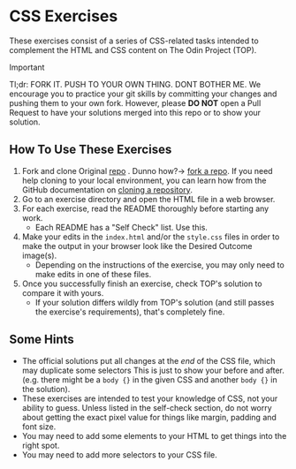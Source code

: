 # CSS Exercises

These exercises consist of a series of CSS-related tasks intended to complement the HTML and CSS content on The Odin Project (TOP).

> [!IMPORTANT]
> Tl;dr: FORK IT. PUSH TO YOUR OWN THING. DONT BOTHER ME.
> We encourage you to practice your git skills by committing your changes and pushing them to your own fork.  However, please **DO NOT** open a Pull Request to have your solutions merged into this repo or to show your solution. 


## How To Use These Exercises

1. Fork and clone Original [repo](https://github.com/TheOdinProject/css-exercises) . Dunno how?-> [fork a repo](https://docs.github.com/en/get-started/quickstart/fork-a-repo).
    If you need help cloning to your local environment, you can learn how from the GitHub documentation on [cloning a repository](https://docs.github.com/en/github/creating-cloning-and-archiving-repositories/cloning-a-repository-from-github/cloning-a-repository).
1. Go to an exercise directory and open the HTML file in a web browser. 
1. For each exercise, read the README thoroughly before starting any work.
    - Each README has a "Self Check" list. Use this.
1. Make your edits in the `index.html` and/or the `style.css` files in order to make the output in your browser look like the Desired Outcome image(s).
    - Depending on the instructions of the exercise, you may only need to make edits in one of these files.
1. Once you successfully finish an exercise, check TOP's solution to compare it with yours.
    - If your solution differs wildly from TOP's solution (and still passes the exercise's requirements), that's completely fine. 


## Some Hints
- The official solutions put all changes at the _end_ of the CSS file, which may duplicate some selectors This is just to show your before and after.
(e.g. there might be a `body {}` in the given CSS and another `body {}` in the solution). 
- These exercises are intended to test your knowledge of CSS, not your ability to guess. Unless listed in the self-check section, do not worry about getting the exact pixel value for things like margin, padding and font size. 
- You may need to add some elements to your HTML to get things into the right spot. 
- You may need to add more selectors to your CSS file.